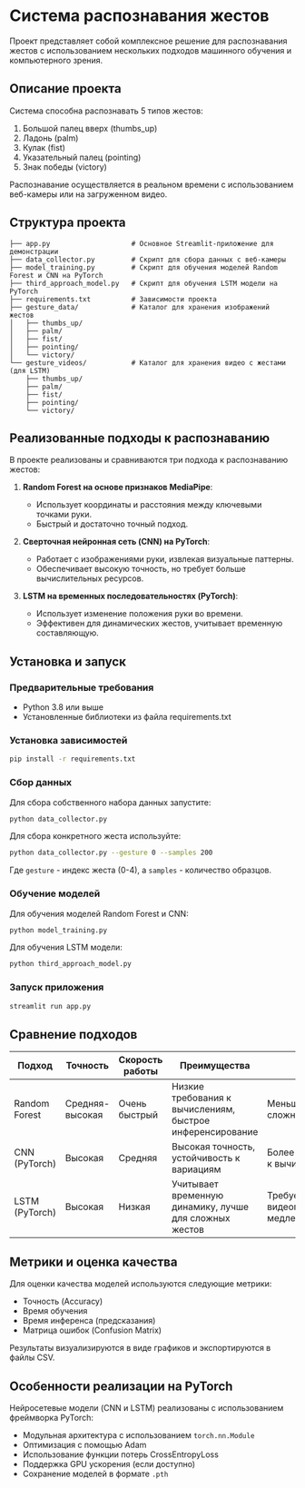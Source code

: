 # Система распознавания жестов

Проект представляет собой комплексное решение для распознавания жестов с использованием нескольких подходов машинного обучения и компьютерного зрения.

## Описание проекта

Система способна распознавать 5 типов жестов:
1. Большой палец вверх (thumbs_up)
2. Ладонь (palm)
3. Кулак (fist)
4. Указательный палец (pointing)
5. Знак победы (victory)

Распознавание осуществляется в реальном времени с использованием веб-камеры или на загруженном видео.

## Структура проекта

```
├── app.py                    # Основное Streamlit-приложение для демонстрации
├── data_collector.py         # Скрипт для сбора данных с веб-камеры
├── model_training.py         # Скрипт для обучения моделей Random Forest и CNN на PyTorch
├── third_approach_model.py   # Скрипт для обучения LSTM модели на PyTorch
├── requirements.txt          # Зависимости проекта
├── gesture_data/             # Каталог для хранения изображений жестов
│   ├── thumbs_up/
│   ├── palm/
│   ├── fist/
│   ├── pointing/
│   └── victory/
└── gesture_videos/           # Каталог для хранения видео с жестами (для LSTM)
    ├── thumbs_up/
    ├── palm/
    ├── fist/
    ├── pointing/
    └── victory/
```

## Реализованные подходы к распознаванию

В проекте реализованы и сравниваются три подхода к распознаванию жестов:

1. **Random Forest на основе признаков MediaPipe**:
   - Использует координаты и расстояния между ключевыми точками руки.
   - Быстрый и достаточно точный подход.

2. **Сверточная нейронная сеть (CNN) на PyTorch**:
   - Работает с изображениями руки, извлекая визуальные паттерны.
   - Обеспечивает высокую точность, но требует больше вычислительных ресурсов.

3. **LSTM на временных последовательностях (PyTorch)**:
   - Использует изменение положения руки во времени.
   - Эффективен для динамических жестов, учитывает временную составляющую.

## Установка и запуск

### Предварительные требования

- Python 3.8 или выше
- Установленные библиотеки из файла requirements.txt

### Установка зависимостей

```bash
pip install -r requirements.txt
```

### Сбор данных

Для сбора собственного набора данных запустите:

```bash
python data_collector.py
```

Для сбора конкретного жеста используйте:

```bash
python data_collector.py --gesture 0 --samples 200
```

Где `gesture` - индекс жеста (0-4), а `samples` - количество образцов.

### Обучение моделей

Для обучения моделей Random Forest и CNN:

```bash
python model_training.py
```

Для обучения LSTM модели:

```bash
python third_approach_model.py
```

### Запуск приложения

```bash
streamlit run app.py
```

## Сравнение подходов

| Подход | Точность | Скорость работы | Преимущества | Недостатки |
|--------|----------|----------------|--------------|------------|
| Random Forest | Средняя-высокая | Очень быстрый | Низкие требования к вычислениям, быстрое инференсирование | Меньшая точность на сложных жестах |
| CNN (PyTorch) | Высокая | Средняя | Высокая точность, устойчивость к вариациям | Более высокие требования к вычислениям |
| LSTM (PyTorch) | Высокая | Низкая | Учитывает временную динамику, лучше для сложных жестов | Требует видеопоследовательности, медленнее |

## Метрики и оценка качества

Для оценки качества моделей используются следующие метрики:
- Точность (Accuracy)
- Время обучения
- Время инференса (предсказания)
- Матрица ошибок (Confusion Matrix)

Результаты визуализируются в виде графиков и экспортируются в файлы CSV.

## Особенности реализации на PyTorch

Нейросетевые модели (CNN и LSTM) реализованы с использованием фреймворка PyTorch:

- Модульная архитектура с использованием `torch.nn.Module`
- Оптимизация с помощью Adam
- Использование функции потерь CrossEntropyLoss
- Поддержка GPU ускорения (если доступно)
- Сохранение моделей в формате `.pth`


